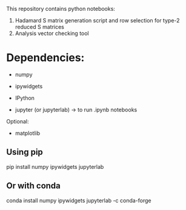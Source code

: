 This repository contains python notebooks:

1. Hadamard S matrix generation script and row selection for type-2 reduced S matrices
2. Analysis vector checking tool

# Dependencies:

- numpy

- ipywidgets

- IPython

- jupyter (or jupyterlab) → to run .ipynb notebooks

Optional:

- matplotlib

## Using pip
pip install numpy ipywidgets jupyterlab

## Or with conda
conda install numpy ipywidgets jupyterlab -c conda-forge
